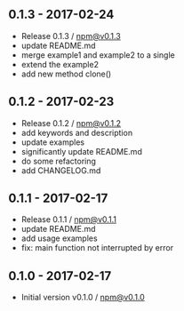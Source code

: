 ## 0.1.3 - 2017-02-24
- Release 0.1.3 / npm@v0.1.3
- update README.md
- merge example1 and example2 to a single
- extend the example2
- add new method clone()


## 0.1.2 - 2017-02-23
- Release 0.1.2 / npm@v0.1.2
- add keywords and description
- update examples
- significantly update README.md
- do some refactoring
- add CHANGELOG.md

## 0.1.1 - 2017-02-17
- Release 0.1.1 / npm@v0.1.1
- update README.md
- add usage examples
- fix: main function not interrupted by error

## 0.1.0 - 2017-02-17
- Initial version v0.1.0 / npm@v0.1.0
